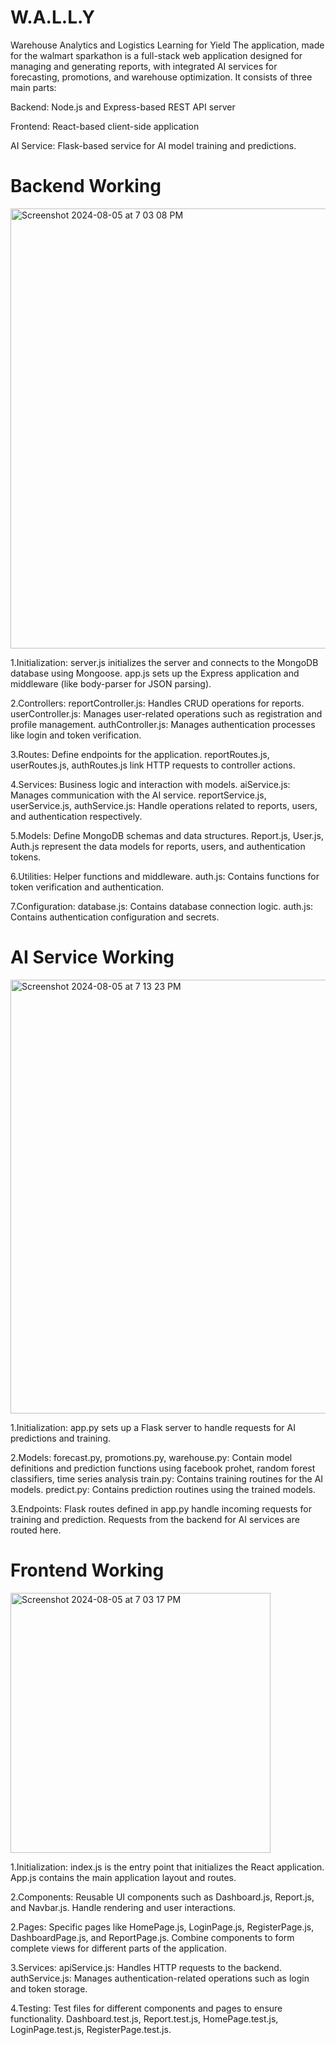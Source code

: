 # W.A.L.L.Y
Warehouse Analytics and Logistics Learning for Yield
The application, made for the walmart sparkathon is a full-stack web application designed for managing and generating reports, with integrated AI services for forecasting, promotions, and warehouse optimization. It consists of three main parts:

Backend: Node.js and Express-based REST API server

Frontend: React-based client-side application

AI Service: Flask-based service for AI model training and predictions.

# Backend Working

<img width="704" alt="Screenshot 2024-08-05 at 7 03 08 PM" src="https://github.com/user-attachments/assets/d8e8b9b2-2503-4002-b700-8cf7f22a0153">

1.Initialization:
server.js initializes the server and connects to the MongoDB database using Mongoose.
app.js sets up the Express application and middleware (like body-parser for JSON parsing).

2.Controllers:
reportController.js: Handles CRUD operations for reports.
userController.js: Manages user-related operations such as registration and profile management.
authController.js: Manages authentication processes like login and token verification.

3.Routes:
Define endpoints for the application.
reportRoutes.js, userRoutes.js, authRoutes.js link HTTP requests to controller actions.

4.Services:
Business logic and interaction with models.
aiService.js: Manages communication with the AI service.
reportService.js, userService.js, authService.js: Handle operations related to reports, users, and authentication respectively.

5.Models:
Define MongoDB schemas and data structures.
Report.js, User.js, Auth.js represent the data models for reports, users, and authentication tokens.

6.Utilities:
Helper functions and middleware.
auth.js: Contains functions for token verification and authentication.

7.Configuration:
database.js: Contains database connection logic.
auth.js: Contains authentication configuration and secrets.

# AI Service Working

<img width="694" alt="Screenshot 2024-08-05 at 7 13 23 PM" src="https://github.com/user-attachments/assets/493e2577-2f78-41f8-b693-04be15fa42fb">

1.Initialization:
app.py sets up a Flask server to handle requests for AI predictions and training.

2.Models:
forecast.py, promotions.py, warehouse.py: Contain model definitions and prediction functions using facebook prohet, random forest classifiers, time series analysis
train.py: Contains training routines for the AI models.
predict.py: Contains prediction routines using the trained models.

3.Endpoints:
Flask routes defined in app.py handle incoming requests for training and prediction.
Requests from the backend for AI services are routed here.


# Frontend Working

<img width="416" alt="Screenshot 2024-08-05 at 7 03 17 PM" src="https://github.com/user-attachments/assets/69cb6219-20df-46fd-9c1a-c84e320b62cd">

1.Initialization:
index.js is the entry point that initializes the React application.
App.js contains the main application layout and routes.

2.Components:
Reusable UI components such as Dashboard.js, Report.js, and Navbar.js.
Handle rendering and user interactions.

2.Pages:
Specific pages like HomePage.js, LoginPage.js, RegisterPage.js, DashboardPage.js, and ReportPage.js.
Combine components to form complete views for different parts of the application.

3.Services:
apiService.js: Handles HTTP requests to the backend.
authService.js: Manages authentication-related operations such as login and token storage.

4.Testing:
Test files for different components and pages to ensure functionality.
Dashboard.test.js, Report.test.js, HomePage.test.js, LoginPage.test.js, RegisterPage.test.js.


